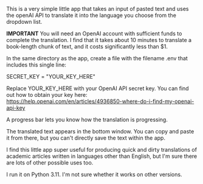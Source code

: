 This is a very simple little app that takes an input of pasted text and uses the openAI API to translate it into the language you choose from the dropdown list.

**IMPORTANT** You will need an OpenAI account with sufficient funds to complete the translation. I find that it takes about 10 minutes to translate a book-length chunk of text, and it costs significantly less than $1.

In the same directory as the app, create a file with the filename .env that includes this single line: 

SECRET_KEY = "YOUR_KEY_HERE"

Replace YOUR_KEY_HERE with your OpenAI API secret key. You can find out how to obtain your key here: https://help.openai.com/en/articles/4936850-where-do-i-find-my-openai-api-key

A progress bar lets you know how the translation is progressing.

The translated text appears in the bottom window. You can copy and paste it from there, but you can't directly save the text within the app.

I find this little app super useful for producing quick and dirty translations of academic articles written in languages other than English, but I'm sure there are lots of other possible uses too.

I run it on Python 3.11. I'm not sure whether it works on other versions.
